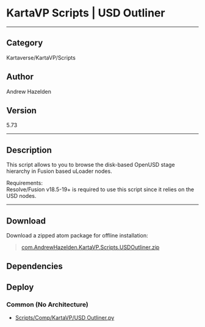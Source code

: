 # KartaVP Scripts | USD Outliner
___

## Category
Kartaverse/KartaVP/Scripts

## Author
Andrew Hazelden

## Version
5.73

___

## Description
<p>This script allows to you to browse the disk-based OpenUSD stage hierarchy in Fusion based uLoader nodes.</p>

<p>Requirements:<br>
Resolve/Fusion v18.5-19+ is required to use this script since it relies on the USD nodes.</p>

___

## Download

Download a zipped atom package for offline installation:
> [com.AndrewHazelden.KartaVP.Scripts.USDOutliner.zip](https://gitlab.com/WeSuckLess/Reactor/-/archive/master/Reactor-master.zip?path=Atoms/com.AndrewHazelden.KartaVP.Scripts.USDOutliner)  

## Dependencies

## Deploy

### Common (No Architecture)

<ul>
<li><a href="https://gitlab.com/WeSuckLess/Reactor/-/blob/master/Atoms/com.AndrewHazelden.KartaVP.Scripts.USDOutliner/Scripts/Comp/KartaVP/USD Outliner.py?ref_type=heads">Scripts/Comp/KartaVP/USD Outliner.py</a></li>
</ul>
